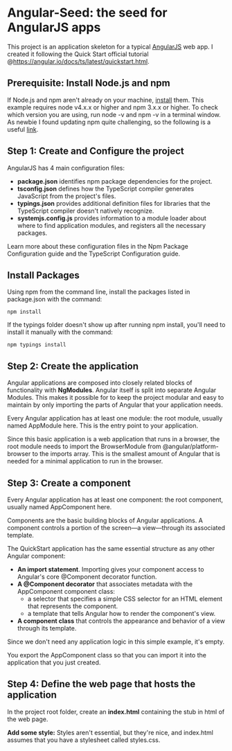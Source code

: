 # Angular-Seed: the seed for AngularJS apps

This project is an application skeleton for a typical [AngularJS](http://angularjs.org/) web app. I created it following the Quick Start official tutorial @https://angular.io/docs/ts/latest/quickstart.html.

Prerequisite: Install Node.js and npm
-------------------------------------

If Node.js and npm aren't already on your machine, [install](http://blog.npmjs.org/post/85484771375/how-to-install-npm)  them. This example requires node v4.x.x or higher and npm 3.x.x or higher. To check which version you are using, run node -v and npm -v in a terminal window. As newbie I found updating npm quite challenging, so the following is a useful [link](https://github.com/felixrieseberg/npm-windows-upgrade).

Step 1: Create and Configure the project
----------------------------------------

AngularJS has 4 main configuration files:

- **package.json** identifies npm package dependencies for the project.
- **tsconfig.json** defines how the TypeScript compiler generates JavaScript from the project's files.
- **typings.json** provides additional definition files for libraries that the TypeScript compiler doesn't natively recognize.
- **systemjs.config.js** provides information to a module loader about where to find application modules, and registers all the necessary packages.

Learn more about these configuration files in the Npm Package Configuration guide and the TypeScript Configuration guide.

Install Packages
----------------

Using npm from the command line, install the packages listed in package.json with the command:

```
npm install
```

If the typings folder doesn't show up after running npm install, you'll need to install it manually with the command:

```
npm typings install
```

Step 2: Create the application
------------------------------

Angular applications are composed into closely related blocks of functionality with **NgModules**. Angular itself is split into separate Angular Modules. This makes it possible for to keep the project modular and easy to maintain by only importing the parts of Angular that your application needs.

Every Angular application has at least one module: the root module, usually named AppModule here. This is the entry point to your application.

Since this basic application is a web application that runs in a browser, the root module needs to import the BrowserModule from @angular/platform-browser to the imports array. This is the smallest amount of Angular that is needed for a minimal application to run in the browser.

Step 3: Create a component
--------------------------

Every Angular application has at least one component: the root component, usually named AppComponent here.

Components are the basic building blocks of Angular applications. A component controls a portion of the screen—a view—through its associated template.

The QuickStart application has the same essential structure as any other Angular component:

- **An import statement**. Importing gives your component access to Angular's core @Component decorator function.
- **A @Component decorator** that associates metadata with the AppComponent component class:
    - a selector that specifies a simple CSS selector for an HTML element that represents the component.
    - a template that tells Angular how to render the component's view.
- **A component class** that controls the appearance and behavior of a view through its template.

Since we don't need any application logic in this simple example, it's empty.

You export the AppComponent class so that you can import it into the application that you just created.

Step 4: Define the web page that hosts the application
------------------------------------------------------

In the project root folder, create an **index.html** containing the stub in html of the web page.

**Add some style:** Styles aren't essential, but they're nice, and index.html assumes that you have a stylesheet called styles.css.